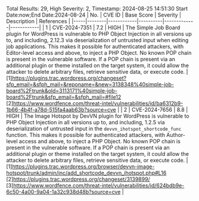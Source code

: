 Total Results: 29, High Severity: 2, Timestamp: 2024-08-25 14:51:30
Start Date:now;End Date:2024-08-24
| No. | CVE ID | Base Score | Severity | Description | References |
|-----|--------|------------|----------|-------------|------------|
| 1 | CVE-2024-7351 | 7.2  | HIGH | The Simple Job Board plugin for WordPress is vulnerable to PHP Object Injection in all versions up to, and including, 2.12.3 via deserialization of untrusted input when editing job applications. This makes it possible for authenticated attackers, with Editor-level access and above, to inject a PHP Object. No known POP chain is present in the vulnerable software. If a POP chain is present via an additional plugin or theme installed on the target system, it could allow the attacker to delete arbitrary files, retrieve sensitive data, or execute code. | [1]https://plugins.trac.wordpress.org/changeset?sfp_email=&sfph_mail=&reponame=&new=3138348%40simple-job-board%2Ftrunk&old=3113171%40simple-job-board%2Ftrunk&sfp_email=&sfph_mail=#file12<br>[2]https://www.wordfence.com/threat-intel/vulnerabilities/id/ba6312b9-1b66-4b4f-a78d-515fa4aab63b?source=cve |
| 2 | CVE-2024-7656 | 8.8  | HIGH | The Image Hotspot by DevVN plugin for WordPress is vulnerable to PHP Object Injection in all versions up to, and including, 1.2.5 via deserialization of untrusted input in the `devvn_ihotspot_shortcode_func` function. This makes it possible for authenticated attackers, with Author-level access and above, to inject a PHP Object. No known POP chain is present in the vulnerable software. If a POP chain is present via an additional plugin or theme installed on the target system, it could allow the attacker to delete arbitrary files, retrieve sensitive data, or execute code. | [1]https://plugins.trac.wordpress.org/browser/devvn-image-hotspot/trunk/admin/inc/add_shortcode_devvn_ihotspot.php#L16<br>[2]https://plugins.trac.wordpress.org/changeset/3139899/<br>[3]https://www.wordfence.com/threat-intel/vulnerabilities/id/624bdb9e-6c50-4a00-9a04-1a32c938d48b?source=cve |
